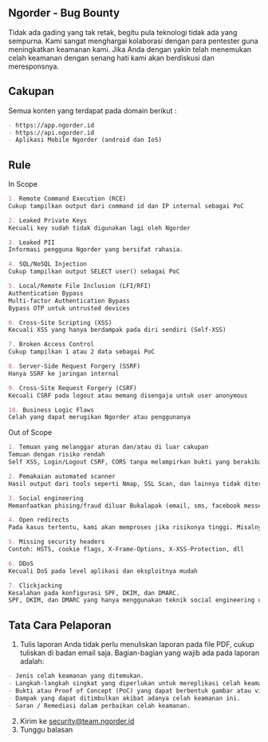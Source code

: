 ## Ngorder - Bug Bounty

Tidak ada gading yang tak retak, begitu pula teknologi tidak ada yang sempurna. Kami sangat menghargai kolaborasi dengan para pentester guna meningkatkan keamanan kami. Jika Anda dengan yakin telah menemukan celah keamanan dengan senang hati kami akan berdiskusi dan meresponsnya.

## Cakupan

Semua konten yang terdapat pada domain berikut :

```markdown
- https://app.ngorder.id 
- https://api.ngorder.id
- Aplikasi Mobile Ngorder (android dan IoS)
```

## Rule 
In Scope
```markdown
1. Remote Command Execution (RCE)
Cukup tampilkan output dari command id dan IP internal sebagai PoC

2. Leaked Private Keys
Kecuali key sudah tidak digunakan lagi oleh Ngorder

3. Leaked PII
Informasi pengguna Ngorder yang bersifat rahasia.

4. SQL/NoSQL Injection
Cukup tampilkan output SELECT user() sebagai PoC

5. Local/Remote File Inclusion (LFI/RFI)
Authentication Bypass
Multi-factor Authentication Bypass
Bypass OTP untuk untrusted devices

6. Cross-Site Scripting (XSS)
Kecuali XSS yang hanya berdampak pada diri sendiri (Self-XSS)

7. Broken Access Control
Cukup tampilkan 1 atau 2 data sebagai PoC

8. Server-Side Request Forgery (SSRF)
Hanya SSRF ke jaringan internal

9. Cross-Site Request Forgery (CSRF)
Kecuali CSRF pada logout atau memang disengaja untuk user anonymous

10. Business Logic Flaws
Celah yang dapat merugikan Ngorder atau penggunanya
```
Out of Scope
```markdown
1. Temuan yang melanggar aturan dan/atau di luar cakupan
Temuan dengan risiko rendah
Self XSS, Login/Logout CSRF, CORS tanpa melampirkan bukti yang berakibat kepada pengguna lain

2. Pemakaian automated scanner
Hasil output dari tools seperti Nmap, SSL Scan, dan lainnya tidak diterima

3. Social engineering
Memanfaatkan phising/fraud diluar Bukalapak (email, sms, facebook messenger, whatsapp, dan lainnya)

4. Open redirects
Pada kasus tertentu, kami akan memproses jika risikonya tinggi. Misalnya mampu melakukan pencurian token

5. Missing security headers
Contoh: HSTS, cookie flags, X-Frame-Options, X-XSS-Protection, dll

6. DDoS
Kecuali DoS pada level aplikasi dan eksploitnya mudah

7. Clickjacking
Kesalahan pada konfigurasi SPF, DKIM, dan DMARC.
SPF, DKIM, dan DMARC yang hanya menggunakan teknik social engineering untuk eksploitasinya
```

## Tata Cara Pelaporan

1. Tulis laporan 
Anda tidak perlu menuliskan laporan pada file PDF, cukup tuliskan di badan email saja. Bagian-bagian yang wajib ada pada laporan adalah:
```markdown
- Jenis celah keamanan yang ditemukan.
- Langkah-langkah singkat yang diperlukan untuk mereplikasi celah keamanan.
- Bukti atau Proof of Concept (PoC) yang dapat berbentuk gambar atau video. Jadikan sebagai lampiran email.
- Dampak yang dapat ditimbulkan akibat adanya celah keamanan ini.
- Saran / Remediasi dalam perbaikan celah keamanan.
```

2. Kirim ke security@team.ngorder.id
3. Tunggu balasan

